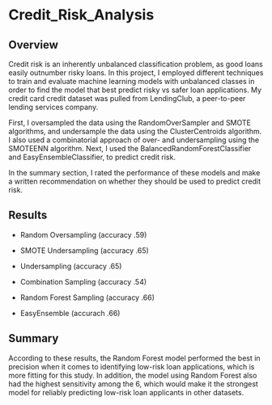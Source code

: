 # Credit_Risk_Analysis

## Overview
Credit risk is an inherently unbalanced classification problem, as good loans easily outnumber risky loans. In this project, I employed different techniques to train and evaluate machine learning models with unbalanced classes in order to find the model that best predict risky vs safer loan applications. My credit card credit dataset was pulled from LendingClub, a peer-to-peer lending services company.  

First, I oversampled the data using the RandomOverSampler and SMOTE algorithms, and undersample the data using the ClusterCentroids algorithm. I also used a combinatorial approach of over- and undersampling using the SMOTEENN algorithm. 
Next, I used the BalancedRandomForestClassifier and EasyEnsembleClassifier, to predict credit risk. 

In the summary section, I rated the performance of these models and make a written recommendation on whether they should be used to predict credit risk.


## Results
- Random Oversampling (accuracy .59)

- SMOTE Undersampling (accuracy .65)

- Undersampling (accuracy .65)

- Combination Sampling (accuracy .54)

- Random Forest Sampling (accuracy .66)

- EasyEnsemble (accurach .66)


## Summary 

According to these results, the Random Forest model performed the best in precision when it comes to identifying low-risk loan applications, which is more fitting for this study. In addition, the model using Random Forest also had the highest sensitivity among the 6, which would make it the strongest model for reliably predicting low-risk loan applicants in other datasets.  
